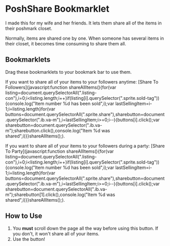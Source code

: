 # PoshShare Bookmarklet

I made this for my wife and her friends. It lets them share all of the items in their poshmark closet. 

Normally, items are shared one by one. When someone has several items in their closet, it becomes time consuming to 
share them all.

## Bookmarklets

Drag these bookmarklets to your bookmark bar to use them.

If you want to share all of your items to your followers anytime: [Share To Followers](javascript:function shareAllItems(){for(var listing=document.querySelectorAll(".listing-con"),i=0;i<listing.length;i++)if(listing[i].querySelector(".sprite.sold-tag")){console.log("Item number %d has been sold",i);var lastSellingItem=i-1;i=listing.length}for(var buttons=document.querySelectorAll(".sprite.share"),sharebutton=document.querySelector(".ib.va-m"),i=lastSellingItem;i>=0;i--){buttons[i].click();var sharebutton=document.querySelector(".ib.va-m");sharebutton.click(),console.log("Item %d was shared",i)}}shareAllItems();).

If you want to share all of your items to your followers during a party: [Share To Party](javascript:function shareAllItems(){for(var listing=document.querySelectorAll(".listing-con"),i=0;i<listing.length;i++)if(listing[i].querySelector(".sprite.sold-tag")){console.log("Item number %d has been sold",i);var lastSellingItem=i-1;i=listing.length}for(var buttons=document.querySelectorAll(".sprite.share"),sharebutton=document.querySelector(".ib.va-m"),i=lastSellingItem;i>=0;i--){buttons[i].click();var sharebutton=document.querySelectorAll(".ib.va-m");sharebutton[1].click(),console.log("Item %d was shared",i)}}shareAllItems();).

## How to Use

1. You **must** scroll down the page all the way before using this button. If you don't, it won't share all of your items.
2. Use the button!
